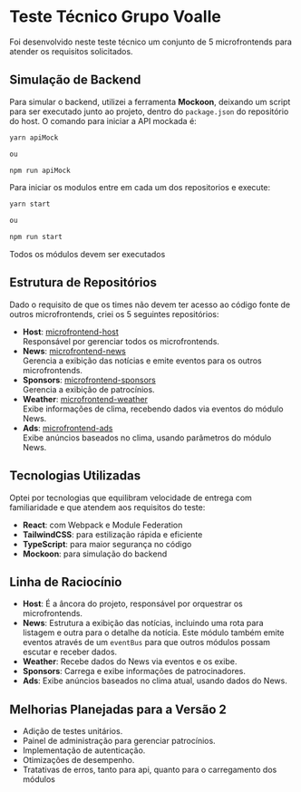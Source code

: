 # Teste Técnico Grupo Voalle

Foi desenvolvido neste teste técnico um conjunto de 5 microfrontends para atender os requisitos solicitados.

## Simulação de Backend

Para simular o backend, utilizei a ferramenta **Mockoon**, deixando um script para ser executado junto ao projeto, dentro do `package.json` do repositório do host. O comando para iniciar a API mockada é:

```bash
yarn apiMock

ou

npm run apiMock
```

Para iniciar os modulos entre em cada um dos repositorios e execute:

```bash
yarn start

ou

npm run start
```

Todos os módulos devem ser executados

## Estrutura de Repositórios

Dado o requisito de que os times não devem ter acesso ao código fonte de outros microfrontends, criei os 5 seguintes repositórios:

- **Host**: [microfrontend-host](https://github.com/brunoc-cardoso/microfrontend-host)  
  Responsável por gerenciar todos os microfrontends.
- **News**: [microfrontend-news](https://github.com/brunoc-cardoso/microfrontend-news)  
  Gerencia a exibição das notícias e emite eventos para os outros microfrontends.
- **Sponsors**: [microfrontend-sponsors](https://github.com/brunoc-cardoso/microfrontend-sponsors)  
  Gerencia a exibição de patrocínios.
- **Weather**: [microfrontend-weather](https://github.com/brunoc-cardoso/microfrontend-weather)  
  Exibe informações de clima, recebendo dados via eventos do módulo News.
- **Ads**: [microfrontend-ads](https://github.com/brunoc-cardoso/microfrontend-ads)  
  Exibe anúncios baseados no clima, usando parâmetros do módulo News.

## Tecnologias Utilizadas

Optei por tecnologias que equilibram velocidade de entrega com familiaridade e que atendem aos requisitos do teste:

- **React**: com Webpack e Module Federation
- **TailwindCSS**: para estilização rápida e eficiente
- **TypeScript**: para maior segurança no código
- **Mockoon**: para simulação do backend

## Linha de Raciocínio

- **Host**: É a âncora do projeto, responsável por orquestrar os microfrontends.
- **News**: Estrutura a exibição das notícias, incluindo uma rota para listagem e outra para o detalhe da notícia. Este módulo também emite eventos através de um `eventBus` para que outros módulos possam escutar e receber dados.
- **Weather**: Recebe dados do News via eventos e os exibe.
- **Sponsors**: Carrega e exibe informações de patrocinadores.
- **Ads**: Exibe anúncios baseados no clima atual, usando dados do News.

## Melhorias Planejadas para a Versão 2

- Adição de testes unitários.
- Painel de administração para gerenciar patrocínios.
- Implementação de autenticação.
- Otimizações de desempenho.
- Tratativas de erros, tanto para api, quanto para o carregamento dos módulos
